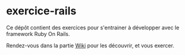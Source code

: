 exercice-rails
==============

Ce dépôt contient des exercices pour s'entrainer à développer avec le framework Ruby On Rails.

Rendez-vous dans la partie [Wiki](../../wiki) pour les découvrir, et vous exercer.